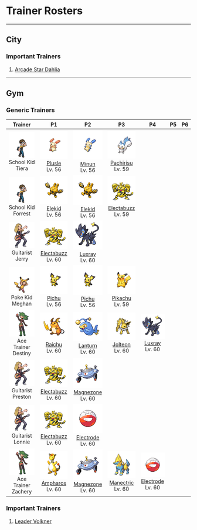 # Trainer Rosters

---

## City


### Important Trainers

1. [Arcade Star Dahlia](important_trainers.md#arcade-star-dahlia)

---

## Gym


### Generic Trainers

| Trainer | P1 | P2 | P3 | P4 | P5 | P6 |
|:-------:|:--:|:--:|:--:|:--:|:--:|:--:|
| ![School Kid Tiera](../../assets/trainers/school_kid.png "School Kid Tiera")<br>School Kid Tiera | ![Plusle](../../assets/sprites/plusle/front.gif "Plusle")<br>[Plusle](../../pokemon/plusle.md/)<br>Lv. 56 | ![Minun](../../assets/sprites/minun/front.gif "Minun")<br>[Minun](../../pokemon/minun.md/)<br>Lv. 56 | ![Pachirisu](../../assets/sprites/pachirisu/front.gif "Pachirisu")<br>[Pachirisu](../../pokemon/pachirisu.md/)<br>Lv. 59 |
| ![School Kid Forrest](../../assets/trainers/school_kid.png "School Kid Forrest")<br>School Kid Forrest | ![Elekid](../../assets/sprites/elekid/front.gif "Elekid")<br>[Elekid](../../pokemon/elekid.md/)<br>Lv. 56 | ![Elekid](../../assets/sprites/elekid/front.gif "Elekid")<br>[Elekid](../../pokemon/elekid.md/)<br>Lv. 56 | ![Electabuzz](../../assets/sprites/electabuzz/front.gif "Electabuzz")<br>[Electabuzz](../../pokemon/electabuzz.md/)<br>Lv. 59 |
| ![Guitarist Jerry](../../assets/trainers/guitarist.png "Guitarist Jerry")<br>Guitarist Jerry | ![Electabuzz](../../assets/sprites/electabuzz/front.gif "Electabuzz")<br>[Electabuzz](../../pokemon/electabuzz.md/)<br>Lv. 60 | ![Luxray](../../assets/sprites/luxray/front.gif "Luxray")<br>[Luxray](../../pokemon/luxray.md/)<br>Lv. 60 |
| ![Poke Kid Meghan](../../assets/trainers/poke_kid.png "Poke Kid Meghan")<br>Poke Kid Meghan | ![Pichu](../../assets/sprites/pichu/front.gif "Pichu")<br>[Pichu](../../pokemon/pichu.md/)<br>Lv. 56 | ![Pichu](../../assets/sprites/pichu/front.gif "Pichu")<br>[Pichu](../../pokemon/pichu.md/)<br>Lv. 56 | ![Pikachu](../../assets/sprites/pikachu/front.gif "Pikachu")<br>[Pikachu](../../pokemon/pikachu.md/)<br>Lv. 59 |
| ![Ace Trainer Destiny](../../assets/trainers/ace_trainer.png "Ace Trainer Destiny")<br>Ace Trainer Destiny | ![Raichu](../../assets/sprites/raichu/front.gif "Raichu")<br>[Raichu](../../pokemon/raichu.md/)<br>Lv. 60 | ![Lanturn](../../assets/sprites/lanturn/front.gif "Lanturn")<br>[Lanturn](../../pokemon/lanturn.md/)<br>Lv. 60 | ![Jolteon](../../assets/sprites/jolteon/front.gif "Jolteon")<br>[Jolteon](../../pokemon/jolteon.md/)<br>Lv. 60 | ![Luxray](../../assets/sprites/luxray/front.gif "Luxray")<br>[Luxray](../../pokemon/luxray.md/)<br>Lv. 60 |
| ![Guitarist Preston](../../assets/trainers/guitarist.png "Guitarist Preston")<br>Guitarist Preston | ![Electabuzz](../../assets/sprites/electabuzz/front.gif "Electabuzz")<br>[Electabuzz](../../pokemon/electabuzz.md/)<br>Lv. 60 | ![Magnezone](../../assets/sprites/magnezone/front.gif "Magnezone")<br>[Magnezone](../../pokemon/magnezone.md/)<br>Lv. 60 |
| ![Guitarist Lonnie](../../assets/trainers/guitarist.png "Guitarist Lonnie")<br>Guitarist Lonnie | ![Electabuzz](../../assets/sprites/electabuzz/front.gif "Electabuzz")<br>[Electabuzz](../../pokemon/electabuzz.md/)<br>Lv. 60 | ![Electrode](../../assets/sprites/electrode/front.gif "Electrode")<br>[Electrode](../../pokemon/electrode.md/)<br>Lv. 60 |
| ![Ace Trainer Zachery](../../assets/trainers/ace_trainer.png "Ace Trainer Zachery")<br>Ace Trainer Zachery | ![Ampharos](../../assets/sprites/ampharos/front.gif "Ampharos")<br>[Ampharos](../../pokemon/ampharos.md/)<br>Lv. 60 | ![Magnezone](../../assets/sprites/magnezone/front.gif "Magnezone")<br>[Magnezone](../../pokemon/magnezone.md/)<br>Lv. 60 | ![Manectric](../../assets/sprites/manectric/front.gif "Manectric")<br>[Manectric](../../pokemon/manectric.md/)<br>Lv. 60 | ![Electrode](../../assets/sprites/electrode/front.gif "Electrode")<br>[Electrode](../../pokemon/electrode.md/)<br>Lv. 60 |


### Important Trainers

1. [Leader Volkner](important_trainers.md#leader-volkner)

